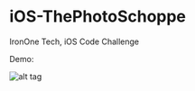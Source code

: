 iOS-ThePhotoSchoppe
===================

IronOne Tech, iOS Code Challenge 

Demo:

![alt tag](http://media.giphy.com/media/ToMjGpImXDIUi33DydW/giphy.gif)
